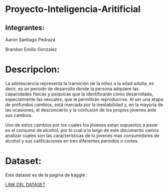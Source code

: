 # Proyecto-Inteligencia-Aritificial
## Integrantes:

Aaron Santiago Pedraza 

Brandon Emilio Gonzalez

# Descripcion:

La adolescencia representa la transición de la niñez a la edad adulta, es decir, es un periodo de desarrollo donde la persona adquiere las capacidades físicas y psíquicas que la identificarán como desarrollada, especialmente las sexuales, que le permitirán reproducirse. Al ser una etapa de profundos cambios, está marcada por la inestabilidad y, en la mayoría de las ocasiones, el desconcierto y la confusión de los propios jóvenes ante sus cambios.

Uno de estos cambios por los cuales los jóvenes estan supuestos a pasar es el consumó de alcohol, por lo cual a lo largo de este documento vamos analizar cuales son las características de lo jovenes mas consumidores de alcohol y sus calificaciones en tres diferentes periodos o cortes.

# Dataset:
Este dataset es de la pagina de kaggle :

[LINK DEL DATASET](https://www.kaggle.com/uciml/student-alcohol-consumption)
